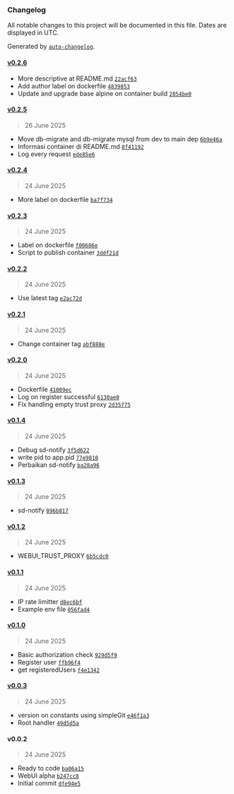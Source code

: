 ### Changelog

All notable changes to this project will be documented in this file. Dates are displayed in UTC.

Generated by [`auto-changelog`](https://github.com/CookPete/auto-changelog).

#### [v0.2.6](https://github.com/tektrans/ejabberd-admin-wrapper/compare/v0.2.5...v0.2.6)

- More descriptive at README.md [`22acf63`](https://github.com/tektrans/ejabberd-admin-wrapper/commit/22acf6351be7ac450cba95b3356959ee51ef6f43)
- Add author label on dockerfile [`4839853`](https://github.com/tektrans/ejabberd-admin-wrapper/commit/4839853656fd59700c4e3610ef6d50c85059b80d)
- Update and upgrade base alpine on container build [`2854be0`](https://github.com/tektrans/ejabberd-admin-wrapper/commit/2854be00f6909a961db815528a73e6f4769de613)

#### [v0.2.5](https://github.com/tektrans/ejabberd-admin-wrapper/compare/v0.2.4...v0.2.5)

> 26 June 2025

- Move db-migrate and db-migrate mysql from dev to main dep [`6b9e46a`](https://github.com/tektrans/ejabberd-admin-wrapper/commit/6b9e46a94e81420c4d283abe911f9740f5ae74e9)
- Informasi container di README.md [`8f41192`](https://github.com/tektrans/ejabberd-admin-wrapper/commit/8f41192d0dbfdffb4f40712c283891f0516e77ab)
- Log every request [`ede85e6`](https://github.com/tektrans/ejabberd-admin-wrapper/commit/ede85e6118375abc13bdab8dde2fdb8c9f944430)

#### [v0.2.4](https://github.com/tektrans/ejabberd-admin-wrapper/compare/v0.2.3...v0.2.4)

> 24 June 2025

- More label on dockerfile [`ba7f734`](https://github.com/tektrans/ejabberd-admin-wrapper/commit/ba7f7343525b2cd9d7a5ab58ac89301cdb32de15)

#### [v0.2.3](https://github.com/tektrans/ejabberd-admin-wrapper/compare/v0.2.2...v0.2.3)

> 24 June 2025

- Label on dockerfile [`f00686e`](https://github.com/tektrans/ejabberd-admin-wrapper/commit/f00686eb618a21d8f128635f96b32060f092ebef)
- Script to publish container [`3ddf21d`](https://github.com/tektrans/ejabberd-admin-wrapper/commit/3ddf21d063d0d1ea39a17918363d1f923b9b5d7b)

#### [v0.2.2](https://github.com/tektrans/ejabberd-admin-wrapper/compare/v0.2.1...v0.2.2)

> 24 June 2025

- Use latest tag [`e2ac72d`](https://github.com/tektrans/ejabberd-admin-wrapper/commit/e2ac72d7d3a816a82f86c488334a0c3e576245ce)

#### [v0.2.1](https://github.com/tektrans/ejabberd-admin-wrapper/compare/v0.2.0...v0.2.1)

> 24 June 2025

- Change container tag [`abf888e`](https://github.com/tektrans/ejabberd-admin-wrapper/commit/abf888e148caf525ddcfd7d7c5c0b67850a7c92f)

#### [v0.2.0](https://github.com/tektrans/ejabberd-admin-wrapper/compare/v0.1.4...v0.2.0)

> 24 June 2025

- Dockerfile [`41089ec`](https://github.com/tektrans/ejabberd-admin-wrapper/commit/41089ec6b2187e64dcb74527b69cc5a32c31e9b3)
- Log on register successful [`6130ae0`](https://github.com/tektrans/ejabberd-admin-wrapper/commit/6130ae08cccde5c19c86511b61537a5646b72ca2)
- Fix handling empty trust proxy [`2d35775`](https://github.com/tektrans/ejabberd-admin-wrapper/commit/2d35775fa58725fb8117682115bedbc273c4fd43)

#### [v0.1.4](https://github.com/tektrans/ejabberd-admin-wrapper/compare/v0.1.3...v0.1.4)

> 24 June 2025

- Debug sd-notify [`3f5d622`](https://github.com/tektrans/ejabberd-admin-wrapper/commit/3f5d622afe46b03dc1fe57c77d5b8016e06133ad)
- write pid to app.pid [`77e9810`](https://github.com/tektrans/ejabberd-admin-wrapper/commit/77e9810d3d4cfc4cd0bbd5b35111b4f4b4052848)
- Perbaikan sd-notify [`ba28a96`](https://github.com/tektrans/ejabberd-admin-wrapper/commit/ba28a965afc59a43bf65d1886ae4f4c4de9e29f7)

#### [v0.1.3](https://github.com/tektrans/ejabberd-admin-wrapper/compare/v0.1.2...v0.1.3)

> 24 June 2025

- sd-notify [`896b817`](https://github.com/tektrans/ejabberd-admin-wrapper/commit/896b8173c5c4804c4aa672d778cad7071165e893)

#### [v0.1.2](https://github.com/tektrans/ejabberd-admin-wrapper/compare/v0.1.1...v0.1.2)

> 24 June 2025

- WEBUI_TRUST_PROXY [`6b5cdc0`](https://github.com/tektrans/ejabberd-admin-wrapper/commit/6b5cdc0fbfaaf3d668b474942a2b090951c64ea9)

#### [v0.1.1](https://github.com/tektrans/ejabberd-admin-wrapper/compare/v0.1.0...v0.1.1)

> 24 June 2025

- IP rate limitter [`d8ec6bf`](https://github.com/tektrans/ejabberd-admin-wrapper/commit/d8ec6bf005f5b4d2fa9d76e4aeae8eead2f0db50)
- Example env file [`056fad4`](https://github.com/tektrans/ejabberd-admin-wrapper/commit/056fad475fefcc7f3c494ff3e618aaa9c9845c5d)

#### [v0.1.0](https://github.com/tektrans/ejabberd-admin-wrapper/compare/v0.0.3...v0.1.0)

> 24 June 2025

- Basic authorization check [`929d5f9`](https://github.com/tektrans/ejabberd-admin-wrapper/commit/929d5f95bae12fbcb63d3e2ace0e41b546c6a9e1)
- Register user [`ffb96f4`](https://github.com/tektrans/ejabberd-admin-wrapper/commit/ffb96f48dc3da2a8013b6b6f26ffd17ebfd01c93)
- get registeredUsers [`f4e1342`](https://github.com/tektrans/ejabberd-admin-wrapper/commit/f4e1342ce8e208a17836439967f0ffdadb6307c8)

#### [v0.0.3](https://github.com/tektrans/ejabberd-admin-wrapper/compare/v0.0.2...v0.0.3)

> 24 June 2025

- version on constants using simpleGit [`e46f1a3`](https://github.com/tektrans/ejabberd-admin-wrapper/commit/e46f1a3eee5b8513a4d3a6402ecc807854aaf598)
- Root handler [`49d5d5a`](https://github.com/tektrans/ejabberd-admin-wrapper/commit/49d5d5a747b75aafff29a198a15a18dcc41d86ed)

#### v0.0.2

> 24 June 2025

- Ready to code [`ba06a15`](https://github.com/tektrans/ejabberd-admin-wrapper/commit/ba06a15734f9d713e0d3b1ccea359e579ef54fc6)
- WebUI alpha [`b247cc8`](https://github.com/tektrans/ejabberd-admin-wrapper/commit/b247cc8c5295ebfd7a4641c77e11b11147bc5f4c)
- Initial commit [`dfe94e5`](https://github.com/tektrans/ejabberd-admin-wrapper/commit/dfe94e5d4e0a71d3e637272287e2edc62fa21ea2)
